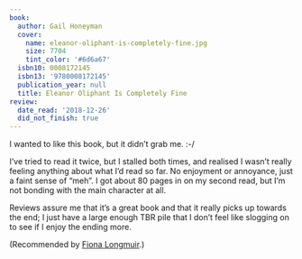```yaml
---
book:
  author: Gail Honeyman
  cover:
    name: eleanor-oliphant-is-completely-fine.jpg
    size: 7704
    tint_color: '#6d6a67'
  isbn10: 0008172145
  isbn13: '9780008172145'
  publication_year: null
  title: Eleanor Oliphant Is Completely Fine
review:
  date_read: '2018-12-26'
  did_not_finish: true
---
```


I wanted to like this book, but it didn’t grab me. :-/

I’ve tried to read it twice, but I stalled both times, and realised I wasn’t really feeling anything about what I’d read so far. No enjoyment or annoyance, just a faint sense of “meh”. I got about 80 pages in on my second read, but I’m not bonding with the main character at all.

Reviews assure me that it’s a great book and that it really picks up towards the end; I just have a large enough TBR pile that I don’t feel like slogging on to see if I enjoy the ending more.

(Recommended by [Fiona Longmuir](https://twitter.com/escapologistfi/status/977939339526238210).)